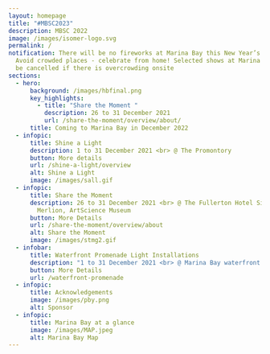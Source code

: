 ```yaml
---
layout: homepage
title: "#MBSC2023"
description: MBSC 2022
image: /images/isomer-logo.svg
permalink: /
notification: There will be no fireworks at Marina Bay this New Year’s Eve.
  Avoid crowded places - celebrate from home! Selected shows at Marina Bay may
  be cancelled if there is overcrowding onsite
sections:
  - hero:
      background: /images/hbfinal.png
      key_highlights:
        - title: "Share the Moment "
          description: 26 to 31 December 2021
          url: /share-the-moment/overview/about/
      title: Coming to Marina Bay in December 2022
  - infopic:
      title: Shine a Light
      description: 1 to 31 December 2021 <br> @ The Promontory
      button: More details
      url: /shine-a-light/overview
      alt: Shine a Light
      image: /images/sall.gif
  - infopic:
      title: Share the Moment
      description: 26 to 31 December 2021 <br> @ The Fullerton Hotel Singapore,
        Merlion, ArtScience Museum
      button: More Details
      url: /share-the-moment/overview/about
      alt: Share the Moment
      image: /images/stmg2.gif
  - infobar:
      title: Waterfront Promenade Light Installations
      description: "1 to 31 December 2021 <br> @ Marina Bay waterfront promenade "
      button: More Details
      url: /waterfront-promenade
  - infopic:
      title: Acknowledgements
      image: /images/pby.png
      alt: Sponsor
  - infopic:
      title: Marina Bay at a glance
      image: /images/MAP.jpeg
      alt: Marina Bay Map
---
```


